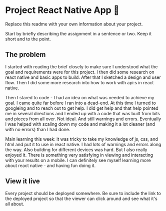 # Project React Native App 📱

Replace this readme with your own information about your project.

Start by briefly describing the assignment in a sentence or two. Keep it short and to the point.

## The problem

I started with reading the brief closely to make sure I understood what the goal and requirements were for this project. I then did some research on react native and basic apps to build. After that I sketched a design and user flow. Then I did some more research into how to work with api:s in react native. 

Then I stared to code - I had an idea on what was needed to achieve my goal. I came quite far before I ran into a dead-end. At this time I turned to googleing and to reach out to get help. I did get help and that help pointed me in several directions and I ended up with a code that was built from bits and pieces from all over. Not ideal. And still warnings and errors. Eventually I was helped with scaling down my code and making it a lot cleaner (and with no errors) than I had done. 

Main learning this week: it was tricky to take my knowledge of js, css, and html and put it to use in react native. I had lots of warnings and errors along the way. Also building for different devices was hard. But I also really enjoyed it. There is something very satisfying in viewing and interacting with your results on a mobile. I can definitely see myself learning more about react native - and having fun doing it.

## View it live

Every project should be deployed somewhere. Be sure to include the link to the deployed project so that the viewer can click around and see what it's all about.
